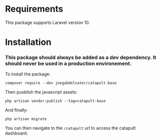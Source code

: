 # Requirements
This package supports Laravel version 10.

# Installation

### This package should always be added as a dev dependency. It should never be used in a production environement.

To install the package:

```
composer require --dev joegabdelsater/catapult-base
```

Then pusblish the javascript assets:
```
php artisan vendor:publish --tag=catapult-base
```

And finally:

```
php artisan migrate
```

You can then navigate to the ```/catapult``` url to access the catapult dashboard.
